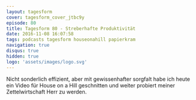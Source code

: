 ```yaml
---
layout: tagesform
cover: tagesform_cover_jtbc9y
episode: 80
title: Tagesform 80 - Streberhafte Produktivität
date: 2016-11-08 16:07:58
tags: podcasts tagesform houseonahill papierkram
navigation: true
disqus: true
hidden: true
logo: 'assets/images/logo.svg'
---
```


Nicht sonderlich effizient, aber mit gewissenhafter sorgfalt
habe ich heute ein Video für House on a Hill geschnitten
und weiter probiert meiner Zettelwirtschaft Herr zu werden.
